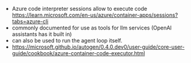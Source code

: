 

- Azure code interpreter sessions allow to execute code https://learn.microsoft.com/en-us/azure/container-apps/sessions?tabs=azure-cli
- commonly documented for use as tools for llm services (OpenAI assistants has it built in)
- can also be used to run the agent loop itself.
- https://microsoft.github.io/autogen/0.4.0.dev0/user-guide/core-user-guide/cookbook/azure-container-code-executor.html